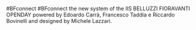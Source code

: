 #BFconnect
#BFconnect the new system of the IIS BELLUZZI FIORAVANTI OPENDAY powered by Edoardo Carrà, Francesco Taddia e Riccardo Bovinelli and designed by Michele Lazzari.
